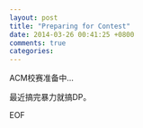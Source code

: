 ```yaml
---
layout: post
title: "Preparing for Contest"
date: 2014-03-26 00:41:25 +0800
comments: true
categories: 
---
```

ACM校赛准备中...

最近搞完暴力就搞DP。

EOF